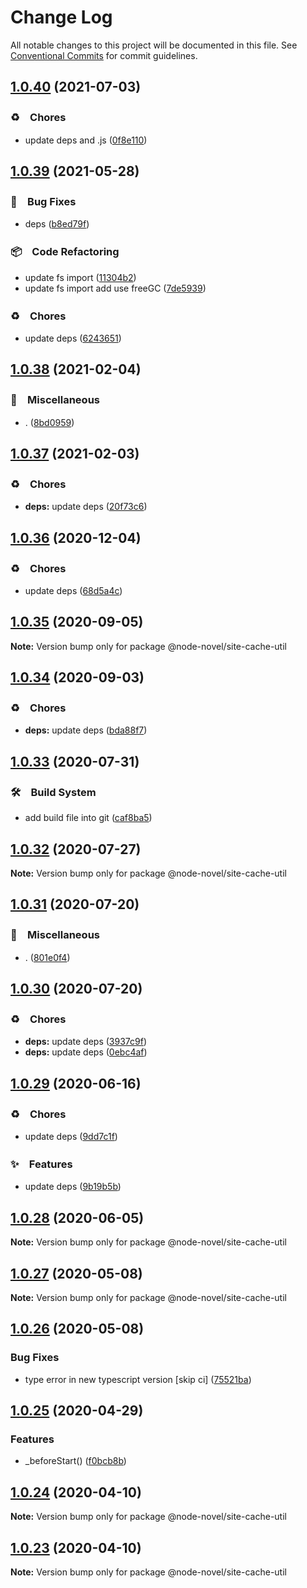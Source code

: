 # Change Log

All notable changes to this project will be documented in this file.
See [Conventional Commits](https://conventionalcommits.org) for commit guidelines.

## [1.0.40](https://github.com/bluelovers/ws-rest/compare/@node-novel/site-cache-util@1.0.39...@node-novel/site-cache-util@1.0.40) (2021-07-03)


### ♻️　Chores

* update deps and .js ([0f8e110](https://github.com/bluelovers/ws-rest/commit/0f8e11034efcbb341219c706e731a851c881b8bf))





## [1.0.39](https://github.com/bluelovers/ws-rest/compare/@node-novel/site-cache-util@1.0.38...@node-novel/site-cache-util@1.0.39) (2021-05-28)


### 🐛　Bug Fixes

* deps ([b8ed79f](https://github.com/bluelovers/ws-rest/commit/b8ed79f67609d083e53115d21ab6aaa1dae0b900))


### 📦　Code Refactoring

* update fs import ([11304b2](https://github.com/bluelovers/ws-rest/commit/11304b28a740f69904dba70cd33b4f444be12e53))
* update fs import add use freeGC ([7de5939](https://github.com/bluelovers/ws-rest/commit/7de5939b262b2d415576f4ed4c17da57d3419fa9))


### ♻️　Chores

* update deps ([6243651](https://github.com/bluelovers/ws-rest/commit/6243651447df13ddfb9eb5316af30b849771e617))





## [1.0.38](https://github.com/bluelovers/ws-rest/compare/@node-novel/site-cache-util@1.0.37...@node-novel/site-cache-util@1.0.38) (2021-02-04)


### 🔖　Miscellaneous

* . ([8bd0959](https://github.com/bluelovers/ws-rest/commit/8bd0959c91aa2315276e6fd7c805c0c36373f595))





## [1.0.37](https://github.com/bluelovers/ws-rest/compare/@node-novel/site-cache-util@1.0.36...@node-novel/site-cache-util@1.0.37) (2021-02-03)


### ♻️　Chores

* **deps:** update deps ([20f73c6](https://github.com/bluelovers/ws-rest/commit/20f73c69e8b50221d303f200bd5d419092da3b00))





## [1.0.36](https://github.com/bluelovers/ws-rest/compare/@node-novel/site-cache-util@1.0.35...@node-novel/site-cache-util@1.0.36) (2020-12-04)


### ♻️　Chores

* update deps ([68d5a4c](https://github.com/bluelovers/ws-rest/commit/68d5a4c1b9799d3028b645310b58f452dd7f5c03))





## [1.0.35](https://github.com/bluelovers/ws-rest/compare/@node-novel/site-cache-util@1.0.34...@node-novel/site-cache-util@1.0.35) (2020-09-05)

**Note:** Version bump only for package @node-novel/site-cache-util





## [1.0.34](https://github.com/bluelovers/ws-rest/compare/@node-novel/site-cache-util@1.0.33...@node-novel/site-cache-util@1.0.34) (2020-09-03)


### ♻️　Chores

* **deps:** update deps ([bda88f7](https://github.com/bluelovers/ws-rest/commit/bda88f7b9dd10e80929deb623e3f4941655e7c5b))





## [1.0.33](https://github.com/bluelovers/ws-rest/compare/@node-novel/site-cache-util@1.0.32...@node-novel/site-cache-util@1.0.33) (2020-07-31)


### 🛠　Build System

* add build file into git ([caf8ba5](https://github.com/bluelovers/ws-rest/commit/caf8ba5fc11fb02b76fa845cff137922378d6e46))





## [1.0.32](https://github.com/bluelovers/ws-rest/compare/@node-novel/site-cache-util@1.0.31...@node-novel/site-cache-util@1.0.32) (2020-07-27)

**Note:** Version bump only for package @node-novel/site-cache-util





## [1.0.31](https://github.com/bluelovers/ws-rest/compare/@node-novel/site-cache-util@1.0.30...@node-novel/site-cache-util@1.0.31) (2020-07-20)


### 🔖　Miscellaneous

* . ([801e0f4](https://github.com/bluelovers/ws-rest/commit/801e0f4ff7bd29c81e67934636f57e57d0d01c74))





## [1.0.30](https://github.com/bluelovers/ws-rest/compare/@node-novel/site-cache-util@1.0.29...@node-novel/site-cache-util@1.0.30) (2020-07-20)


### ♻️　Chores

* **deps:** update deps ([3937c9f](https://github.com/bluelovers/ws-rest/commit/3937c9f90040c4804c841bcb40fbe90e9654a652))
* **deps:** update deps ([0ebc4af](https://github.com/bluelovers/ws-rest/commit/0ebc4af0fd3c2fa7f74dfdaf32be84d657c4209c))





## [1.0.29](https://github.com/bluelovers/ws-rest/compare/@node-novel/site-cache-util@1.0.28...@node-novel/site-cache-util@1.0.29) (2020-06-16)


### ♻️　Chores

*  update deps ([9dd7c1f](https://github.com/bluelovers/ws-rest/commit/9dd7c1fc5b40ac28a6f928c89dbf36be1add89c6))


### ✨　Features

*  update deps ([9b19b5b](https://github.com/bluelovers/ws-rest/commit/9b19b5bf40d40a9761fc01fe7daa630fcf4df1e8))





## [1.0.28](https://github.com/bluelovers/ws-rest/compare/@node-novel/site-cache-util@1.0.27...@node-novel/site-cache-util@1.0.28) (2020-06-05)

**Note:** Version bump only for package @node-novel/site-cache-util





## [1.0.27](https://github.com/bluelovers/ws-rest/compare/@node-novel/site-cache-util@1.0.26...@node-novel/site-cache-util@1.0.27) (2020-05-08)

**Note:** Version bump only for package @node-novel/site-cache-util





## [1.0.26](https://github.com/bluelovers/ws-rest/compare/@node-novel/site-cache-util@1.0.25...@node-novel/site-cache-util@1.0.26) (2020-05-08)


### Bug Fixes

* type error in new typescript version [skip ci] ([75521ba](https://github.com/bluelovers/ws-rest/commit/75521bacd6e9460df4b7f1ecec4160053cdca02a))





## [1.0.25](https://github.com/bluelovers/ws-rest/compare/@node-novel/site-cache-util@1.0.24...@node-novel/site-cache-util@1.0.25) (2020-04-29)


### Features

* _beforeStart() ([f0bcb8b](https://github.com/bluelovers/ws-rest/commit/f0bcb8b20d27eeb0bd52af04b98a2a0b3e467147))





## [1.0.24](https://github.com/bluelovers/ws-rest/compare/@node-novel/site-cache-util@1.0.23...@node-novel/site-cache-util@1.0.24) (2020-04-10)

**Note:** Version bump only for package @node-novel/site-cache-util





## [1.0.23](https://github.com/bluelovers/ws-rest/compare/@node-novel/site-cache-util@1.0.22...@node-novel/site-cache-util@1.0.23) (2020-04-10)

**Note:** Version bump only for package @node-novel/site-cache-util
